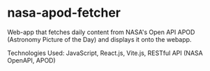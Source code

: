 # nasa-apod-fetcher
Web-app that fetches daily content from NASA's Open API APOD (Astronomy Picture of the Day) and displays it onto the webapp.

Technologies Used:
JavaScript, React.js, Vite.js, RESTful API (NASA OpenAPI, APOD)
